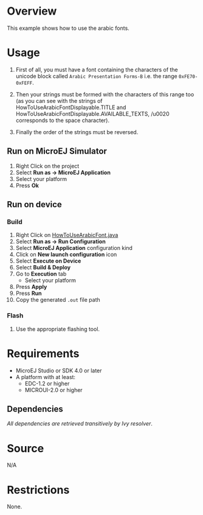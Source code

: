 # Overview
This example shows how to use the arabic fonts.

# Usage

1. First of all, you must have a font containing the characters of the unicode block called `Arabic Presentation Forms-B` i.e. the range `0xFE70-0xFEFF`.

2. Then your strings must be formed with the characters of this range too (as you can see with the strings of HowToUseArabicFontDisplayable.TITLE and HowToUseArabicFontDisplayable.AVAILABLE_TEXTS, /u0020 corresponds to the space character).
3. Finally the order of the strings must be reversed.

## Run on MicroEJ Simulator
1. Right Click on the project
1. Select **Run as -> MicroEJ Application**
1. Select your platform 
1. Press **Ok**

## Run on device
### Build
1. Right Click on [HowToUseArabicFont.java](HowToUseArabicFont/src/main/java/com/microej/example/arabicfont/HowToUseArabicFont.java)
1. Select **Run as -> Run Configuration**
1. Select **MicroEJ Application** configuration kind
1. Click on **New launch configuration** icon
1. Select **Execute on Device**
1. Select **Build & Deploy**
1. Go to **Execution** tab
	* Select your platform 
1. Press **Apply**
1. Press **Run**
1. Copy the generated `.out` file path

### Flash
1. Use the appropriate flashing tool.

# Requirements
* MicroEJ Studio or SDK 4.0 or later
* A platform with at least:
	* EDC-1.2 or higher
	* MICROUI-2.0 or higher
	
## Dependencies
_All dependencies are retrieved transitively by Ivy resolver_.

# Source
N/A

# Restrictions
None.
